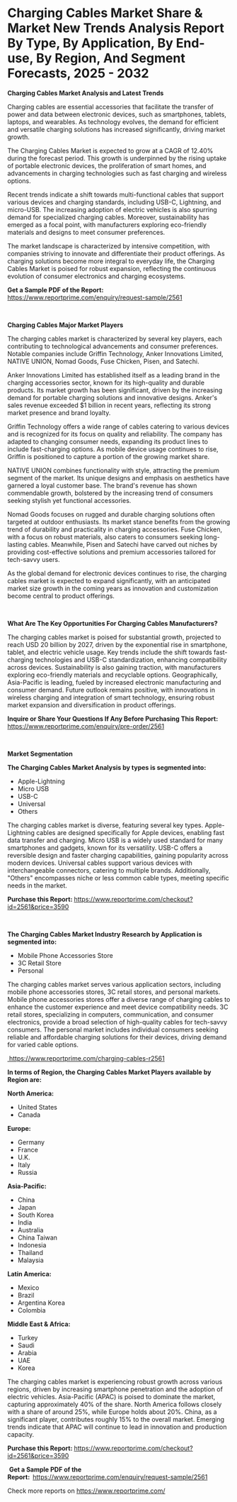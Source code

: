 <p><h1>Charging Cables Market Share & Market New Trends Analysis Report By Type, By Application, By End-use, By Region, And Segment Forecasts, 2025 - 2032</h1></p><p><strong>Charging Cables Market Analysis and Latest Trends</strong></p>
<p><p>Charging cables are essential accessories that facilitate the transfer of power and data between electronic devices, such as smartphones, tablets, laptops, and wearables. As technology evolves, the demand for efficient and versatile charging solutions has increased significantly, driving market growth.</p><p>The Charging Cables Market is expected to grow at a CAGR of 12.40% during the forecast period. This growth is underpinned by the rising uptake of portable electronic devices, the proliferation of smart homes, and advancements in charging technologies such as fast charging and wireless options. </p><p>Recent trends indicate a shift towards multi-functional cables that support various devices and charging standards, including USB-C, Lightning, and micro-USB. The increasing adoption of electric vehicles is also spurring demand for specialized charging cables. Moreover, sustainability has emerged as a focal point, with manufacturers exploring eco-friendly materials and designs to meet consumer preferences.</p><p>The market landscape is characterized by intensive competition, with companies striving to innovate and differentiate their product offerings. As charging solutions become more integral to everyday life, the Charging Cables Market is poised for robust expansion, reflecting the continuous evolution of consumer electronics and charging ecosystems.</p></p>
<p><strong>Get a Sample PDF of the Report:&nbsp;</strong> <a href="https://www.reportprime.com/enquiry/request-sample/2561?utm_campaign=2453&utm_medium=2&utm_source=Github&utm_content=ia&utm_term=18032025&utm_id=charging-cables">https://www.reportprime.com/enquiry/request-sample/2561</a></p>
<p>&nbsp;</p>
<p><strong>Charging Cables Major Market Players</strong></p>
<p><p>The charging cables market is characterized by several key players, each contributing to technological advancements and consumer preferences. Notable companies include Griffin Technology, Anker Innovations Limited, NATIVE UNION, Nomad Goods, Fuse Chicken, Pisen, and Satechi.</p><p>Anker Innovations Limited has established itself as a leading brand in the charging accessories sector, known for its high-quality and durable products. Its market growth has been significant, driven by the increasing demand for portable charging solutions and innovative designs. Anker's sales revenue exceeded $1 billion in recent years, reflecting its strong market presence and brand loyalty.</p><p>Griffin Technology offers a wide range of cables catering to various devices and is recognized for its focus on quality and reliability. The company has adapted to changing consumer needs, expanding its product lines to include fast-charging options. As mobile device usage continues to rise, Griffin is positioned to capture a portion of the growing market share.</p><p>NATIVE UNION combines functionality with style, attracting the premium segment of the market. Its unique designs and emphasis on aesthetics have garnered a loyal customer base. The brand's revenue has shown commendable growth, bolstered by the increasing trend of consumers seeking stylish yet functional accessories.</p><p>Nomad Goods focuses on rugged and durable charging solutions often targeted at outdoor enthusiasts. Its market stance benefits from the growing trend of durability and practicality in charging accessories. Fuse Chicken, with a focus on robust materials, also caters to consumers seeking long-lasting cables. Meanwhile, Pisen and Satechi have carved out niches by providing cost-effective solutions and premium accessories tailored for tech-savvy users.</p><p>As the global demand for electronic devices continues to rise, the charging cables market is expected to expand significantly, with an anticipated market size growth in the coming years as innovation and customization become central to product offerings.</p></p>
<p>&nbsp;</p>
<p><strong>What Are The Key Opportunities For Charging Cables Manufacturers?</strong></p>
<p><p>The charging cables market is poised for substantial growth, projected to reach USD 20 billion by 2027, driven by the exponential rise in smartphone, tablet, and electric vehicle usage. Key trends include the shift towards fast-charging technologies and USB-C standardization, enhancing compatibility across devices. Sustainability is also gaining traction, with manufacturers exploring eco-friendly materials and recyclable options. Geographically, Asia-Pacific is leading, fueled by increased electronic manufacturing and consumer demand. Future outlook remains positive, with innovations in wireless charging and integration of smart technology, ensuring robust market expansion and diversification in product offerings.</p></p>
<p><strong>Inquire or Share Your Questions If Any Before Purchasing This Report:</strong> <a href="https://www.reportprime.com/enquiry/pre-order/2561?utm_campaign=2453&utm_medium=2&utm_source=Github&utm_content=ia&utm_term=18032025&utm_id=charging-cables">https://www.reportprime.com/enquiry/pre-order/2561</a></p>
<p>&nbsp;</p>
<p><strong>Market Segmentation</strong></p>
<p><strong>The Charging Cables Market Analysis by types is segmented into:</strong></p>
<p><ul><li>Apple-Lightning</li><li>Micro USB</li><li>USB-C</li><li>Universal</li><li>Others</li></ul></p>
<p><p>The charging cables market is diverse, featuring several key types. Apple-Lightning cables are designed specifically for Apple devices, enabling fast data transfer and charging. Micro USB is a widely used standard for many smartphones and gadgets, known for its versatility. USB-C offers a reversible design and faster charging capabilities, gaining popularity across modern devices. Universal cables support various devices with interchangeable connectors, catering to multiple brands. Additionally, "Others" encompasses niche or less common cable types, meeting specific needs in the market.</p></p>
<p><strong>Purchase this Report:&nbsp;</strong><a href="https://www.reportprime.com/checkout?id=2561&price=3590&utm_campaign=2453&utm_medium=2&utm_source=Github&utm_content=ia&utm_term=18032025&utm_id=charging-cables">https://www.reportprime.com/checkout?id=2561&price=3590</a></p>
<p>&nbsp;</p>
<p><strong>The Charging Cables Market Industry Research by Application is segmented into:</strong></p>
<p><ul><li>Mobile Phone Accessories Store</li><li>3C Retail Store</li><li>Personal</li></ul></p>
<p><p>The charging cables market serves various application sectors, including mobile phone accessories stores, 3C retail stores, and personal markets. Mobile phone accessories stores offer a diverse range of charging cables to enhance the customer experience and meet device compatibility needs. 3C retail stores, specializing in computers, communication, and consumer electronics, provide a broad selection of high-quality cables for tech-savvy consumers. The personal market includes individual consumers seeking reliable and affordable charging solutions for their devices, driving demand for varied cable options.</p></p>
<p><a href="https://www.reportprime.com/charging-cables-r2561?utm_campaign=2453&utm_medium=2&utm_source=Github&utm_content=ia&utm_term=18032025&utm_id=charging-cables">&nbsp;https://www.reportprime.com/charging-cables-r2561</a></p>
<p><strong>In terms of Region, the Charging Cables Market Players available by Region are:</strong></p>
<p>
    <p> <strong> North America: </strong>
        <ul>
            <li>United States</li>
            <li>Canada</li>
        </ul>
        </p> 
    <p> <strong> Europe: </strong>
        <ul>
            <li>Germany</li>
            <li>France</li>
            <li>U.K.</li>
            <li>Italy</li>
            <li>Russia</li>
        </ul>
        </p> 
    <p> <strong> Asia-Pacific: </strong>
        <ul>
            <li>China</li>
            <li>Japan</li>
            <li>South Korea</li>
            <li>India</li>
            <li>Australia</li>
            <li>China Taiwan</li>
            <li>Indonesia</li>
            <li>Thailand</li>
            <li>Malaysia</li>
        </ul>
        </p> 
    <p> <strong> Latin America: </strong>
        <ul>
            <li>Mexico</li>
            <li>Brazil</li>
            <li>Argentina Korea</li>
            <li>Colombia</li>
        </ul>
        </p> 
    <p> <strong> Middle East & Africa: </strong>
        <ul>
            <li>Turkey</li>
            <li>Saudi</li>
            <li>Arabia</li>
            <li>UAE</li>
            <li>Korea</li>
        </ul>
    </p>
    </p>
<p><p>The charging cables market is experiencing robust growth across various regions, driven by increasing smartphone penetration and the adoption of electric vehicles. Asia-Pacific (APAC) is poised to dominate the market, capturing approximately 40% of the share. North America follows closely with a share of around 25%, while Europe holds about 20%. China, as a significant player, contributes roughly 15% to the overall market. Emerging trends indicate that APAC will continue to lead in innovation and production capacity.</p></p>
<p><strong>Purchase this Report: </strong><a href="https://www.reportprime.com/checkout?id=2561&price=3590&utm_campaign=2453&utm_medium=2&utm_source=Github&utm_content=ia&utm_term=18032025&utm_id=charging-cables">https://www.reportprime.com/checkout?id=2561&price=3590</a></p>
<p>&nbsp;<strong>Get a Sample PDF of the Report:&nbsp;&nbsp;</strong><a href="https://www.reportprime.com/enquiry/request-sample/2561?utm_campaign=2453&utm_medium=2&utm_source=Github&utm_content=ia&utm_term=18032025&utm_id=charging-cables">https://www.reportprime.com/enquiry/request-sample/2561</a></p>
<p><strong></strong></p>
<p>Check more reports on <a href="https://www.reportprime.com/?utm_campaign=2453&utm_medium=2&utm_source=Github&utm_content=ia&utm_term=18032025&utm_id=charging-cables">https://www.reportprime.com/</a></p>